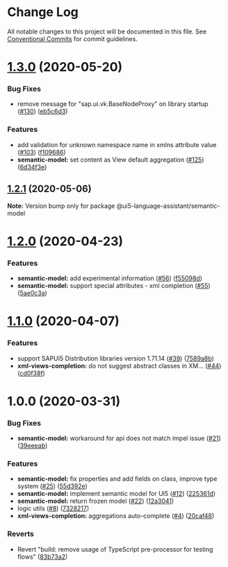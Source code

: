# Change Log

All notable changes to this project will be documented in this file.
See [Conventional Commits](https://conventionalcommits.org) for commit guidelines.

# [1.3.0](https://github.com/sap/ui5-language-assistant/compare/@ui5-language-assistant/semantic-model@1.2.1...@ui5-language-assistant/semantic-model@1.3.0) (2020-05-20)

### Bug Fixes

- remove message for "sap.ui.vk.BaseNodeProxy" on library startup ([#130](https://github.com/sap/ui5-language-assistant/issues/130)) ([eb5c6d3](https://github.com/sap/ui5-language-assistant/commit/eb5c6d3a6da7a1580a199f214d4e855853095335))

### Features

- add validation for unknown namespace name in xmlns attribute value ([#103](https://github.com/sap/ui5-language-assistant/issues/103)) ([f109686](https://github.com/sap/ui5-language-assistant/commit/f1096861ec041372a349d7f17d755b0483aad1e6))
- **semantic-model:** set content as View default aggregation ([#125](https://github.com/sap/ui5-language-assistant/issues/125)) ([6d34f3e](https://github.com/sap/ui5-language-assistant/commit/6d34f3e6438ab322aad450c7231a73876231f1ea))

## [1.2.1](https://github.com/sap/ui5-language-assistant/compare/@ui5-language-assistant/semantic-model@1.2.0...@ui5-language-assistant/semantic-model@1.2.1) (2020-05-06)

**Note:** Version bump only for package @ui5-language-assistant/semantic-model

# [1.2.0](https://github.com/sap/ui5-language-assistant/compare/@ui5-language-assistant/semantic-model@1.1.0...@ui5-language-assistant/semantic-model@1.2.0) (2020-04-23)

### Features

- **semantic-model:** add experimental information ([#56](https://github.com/sap/ui5-language-assistant/issues/56)) ([f55098d](https://github.com/sap/ui5-language-assistant/commit/f55098dc7fc949395efef04335667a0bc55e9d8e))
- **semantic-model:** support special attributes - xml completion ([#55](https://github.com/sap/ui5-language-assistant/issues/55)) ([5ae0c3a](https://github.com/sap/ui5-language-assistant/commit/5ae0c3a818c6630de4503fc2551e568b6f3ce399))

# [1.1.0](https://github.com/sap/ui5-language-assistant/compare/@ui5-language-assistant/semantic-model@1.0.0...@ui5-language-assistant/semantic-model@1.1.0) (2020-04-07)

### Features

- support SAPUI5 Distribution libraries version 1.71.14 ([#39](https://github.com/sap/ui5-language-assistant/issues/39)) ([7589a8b](https://github.com/sap/ui5-language-assistant/commit/7589a8bb97a2cf387b66583229c12f3fa971c28e))
- **xml-views-completion:** do not suggest abstract classes in XM… ([#44](https://github.com/sap/ui5-language-assistant/issues/44)) ([cd0f38f](https://github.com/sap/ui5-language-assistant/commit/cd0f38f683e56c2cd19ee9adee9f21bc22bd0a0c))

# 1.0.0 (2020-03-31)

### Bug Fixes

- **semantic-model:** workaround for api does not match impel issue ([#21](https://github.com/sap/ui5-language-assistant/issues/21)) ([39eeeab](https://github.com/sap/ui5-language-assistant/commit/39eeeabfac2012b7d5de0be39e9686535589f7ad))

### Features

- **semantic-model:** fix properties and add fields on class, improve type system ([#25](https://github.com/sap/ui5-language-assistant/issues/25)) ([55d392e](https://github.com/sap/ui5-language-assistant/commit/55d392ed01dfc7d40b6ae57bb9ae92464dffee95))
- **semantic-model:** implement semantic model for UI5 ([#12](https://github.com/sap/ui5-language-assistant/issues/12)) ([225361d](https://github.com/sap/ui5-language-assistant/commit/225361dfa3e1d9a7a5d84eb80c7cc9e7c04a1269))
- **semantic-model:** return frozen model ([#22](https://github.com/sap/ui5-language-assistant/issues/22)) ([12a3041](https://github.com/sap/ui5-language-assistant/commit/12a30411c103f28d47ea79a25f10ce94dea5ec06))
- logic utils ([#8](https://github.com/sap/ui5-language-assistant/issues/8)) ([7328217](https://github.com/sap/ui5-language-assistant/commit/7328217088e82994cd7ff548a89a4a3c48cf9a76))
- **xml-views-completion:** aggregations auto-complete ([#4](https://github.com/sap/ui5-language-assistant/issues/4)) ([20caf48](https://github.com/sap/ui5-language-assistant/commit/20caf48ba4669f15df6778988c2ba63a45aa9599))

### Reverts

- Revert "build: remove usage of TypeScript pre-processor for testing flows" ([83b73a2](https://github.com/sap/ui5-language-assistant/commit/83b73a2abe43be921873670f2c6bce75f9bd1685))
